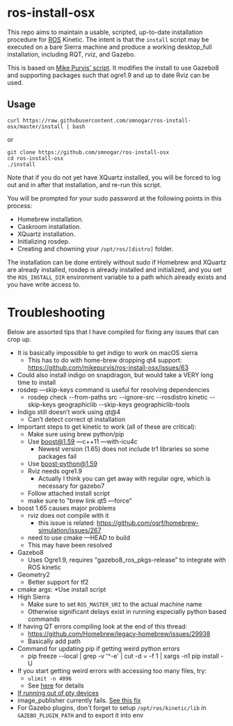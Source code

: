 ros-install-osx 
===============

This repo aims to maintain a usable, scripted, up-to-date installation procedure for
[ROS](http://ros.org) Kinetic. The intent is that the `install` script may be executed on a
bare Sierra machine and produce a working desktop_full installation,
including RQT, rviz, and Gazebo.

This is based on [Mike Purvis' script](https://github.com/mikepurvis/ros-install-osx). It modifies the install to use Gazebo8 and supporting packages such that ogre1.9 and up to date Rviz can be used.

[1]: https://gist.github.com/mikepurvis/9837958


Usage
-----

    curl https://raw.githubusercontent.com/smnogar/ros-install-osx/master/install | bash

or

```shell
git clone https://github.com/smnogar/ros-install-osx
cd ros-install-osx
./install
```

Note that if you do not yet have XQuartz installed, you will be forced to log out and
in after that installation, and re-run this script.

You will be prompted for your sudo password at the following points in this process:

   - Homebrew installation.
   - Caskroom installation.
   - XQuartz installation.
   - Initializing rosdep.
   - Creating and chowning your `/opt/ros/[distro]` folder.

The installation can be done entirely without sudo if Homebrew and XQuartz are already
installed, rosdep is already installed and initialized, and you set the `ROS_INSTALL_DIR`
environment variable to a path which already exists and you have write access to.

# Troubleshooting

Below are assorted tips that I have compiled for fixing any issues that can crop up.

* It is basically impossible to get indigo to work on macOS sierra
    * This has to do with home-brew dropping qt4 support: https://github.com/mikepurvis/ros-install-osx/issues/63
* Could also install indigo on snapdragon, but would take a VERY long time to install
* rosdep —skip-keys command is useful for resolving dependencies
    * rosdep check --from-paths src --ignore-src --rosdistro kinetic --skip-keys geographiclib --skip-keys geographiclib-tools
* Indigo still doesn’t work using qt@4
    * Can’t detect correct qt installation
* Important steps to get kinetic to work (all of these are critical):
    * Make sure using brew python/pip
    * Use boost@1.59 —c++11 —with-icu4c
        * Newest version (1.65) does not include tr1 libraries so some packages fail
    * Use boost-python@1.59
    * Rviz needs ogre1.9
        * Actually I think you can get away with regular ogre, which is necessary for gazebo7
    * Follow attached install script
    * make sure to "brew link qt5 —force”
* boost 1.65 causes major problems
    * rviz does not compile with it
        * this issue is related: https://github.com/osrf/homebrew-simulation/issues/267
    * need to use cmake —HEAD to build
    * This may have been resolved
* Gazebo8
    * Uses Ogre1.9, requires "gazebo8_ros_pkgs-release” to integrate with ROS kinetic
* Geometry2
    * Better support for tf2
* cmake args: 
    *Use install script
* High Sierra
    * Make sure to set `ROS_MASTER_URI` to the actual machine name
    * Otherwise significant delays exist in running especially python based commands
* If having QT errors compiling look at the end of this thread:
    * https://github.com/Homebrew/legacy-homebrew/issues/29938
    * Basically add path
* Command for updating pip if getting weird python errors
    * pip freeze --local | grep -v '^\-e' | cut -d = -f 1  | xargs -n1 pip install -U
* If you start getting weird errors with accessing too many files, try:
	* `ulimit -n 4096`
	* See [here](https://superuser.com/questions/433746/is-there-a-fix-for-the-too-many-open-files-in-system-error-on-os-x-10-7-1) for details
* [If running out of pty devices](https://codybonney.com/increase-the-max-number-of-ptys-on-os-x-10-8-3/)
* image_publisher currently fails. [See this fix](https://github.com/ros-perception/image_pipeline/pull/304)
* For Gazebo plugins, don't forget to setup `/opt/ros/kinetic/lib` in `GAZEBO_PLUGIN_PATH` and to export it into env